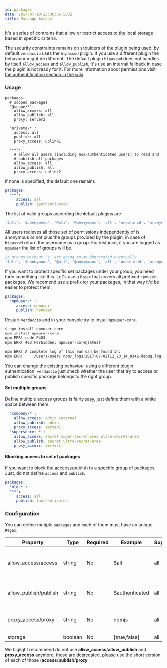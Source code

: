 ```yaml
---
id: packages
date: 2017-07-10T23:36:56.503Z
title: Package Access
---
```

It's a series of contrains that allow or restrict access to the local storage based in specific criteria.

The security constraints remains on shoulders of the plugin being used, by default `verdaccio` uses the `htpasswd` plugin. If you use a different plugin the behaviour might be different. The default plugin `htpasswd` does not handles by itself `allow_access` and `allow_publish`, it's use an internal fallback in case the plugin is not ready for it. For more information about permissions visit [the authentification section in the wiki](auth.md).

### Usage

```yalm
packages:
  # scoped packages
  '@scope/*':
    allow_access: all
    allow_publish: all
    proxy: server2

  'private-*':
    access: all
    publish: all
    proxy_access: uplink1

  '**':
    # allow all users (including non-authenticated users) to read and
    # publish all packages
    allow_access: all
    allow_publish: all
    proxy_access: uplink2
```

if none is specified, the default one remains

```yaml
packages:
  '**':
     access: all
     publish: $authenticated
```

The list of valid groups according the default plugins are

```js
'$all', '$anonymous', '@all', '@anonymous', 'all', 'undefined', 'anonymous'
```

All users recieves all those set of permissions independently of is anonymous or not plus the groups provided by the plugin, in case of `htpasswd` return the username as a group. For instance, if you are logged as `npmUser` the list of groups will be.

```js
// groups without '$' are going to be deprecated eventually
'$all', '$anonymous', '@all', '@anonymous', 'all', 'undefined', 'anonymous', 'npmUser'
```

If you want to protect specific set packages under your group, you need todo something like this. Let's use a `Regex` that covers all prefixed `npmuser-` packages. We recomend use a prefix for your packages, in that way it'd be easier to protect them.

```yaml
packages:
  'npmuser-*':
     access: npmuser
     publish: npmuser
```

Restart `verdaccio` and in your console try to install `npmuser-core`.

```bash
$ npm install npmuser-core
npm install npmuser-core
npm ERR! code E403
npm ERR! 403 Forbidden: npmuser-core@latest

npm ERR! A complete log of this run can be found in:
npm ERR!     /Users/user/.npm/_logs/2017-07-02T12_20_14_834Z-debug.log
```

You can change the existing behaviour using a different plugin authentication. `verdaccio` just check whether the user that try to access or publish specific package belongs to the right group.

#### Set multiple groups

Define multiple access groups is fairly easy, just define them with a white space between them.

```yaml
  'company-*':
    allow_access: admin internal
    allow_publish: admin
    proxy_access: server1
  'supersecret-*':
    allow_access: secret super-secret-area ultra-secret-area
    allow_publish: secret ultra-secret-area
    proxy_access: server1

```

#### Blocking access to set of packages

If you want to block the acccess/publish to a specific group of packages. Just, do not define `access` and `publish`.

```yaml
packages:
  'old-*':
  '**':
     access: all
     publish: $authenticated
```

### Configuration

You can define mutiple `packages` and each of them must have an unique `Regex`.

| Property              | Type    | Required | Example        | Support | Description                                 |
| --------------------- | ------- | -------- | -------------- | ------- | ------------------------------------------- |
| allow_access/access   | string  | No       | $all           | all     | define groups allowed to access the package |
| allow_publish/publish | string  | No       | $authenticated | all     | define groups allowed to publish            |
| proxy_access/proxy    | string  | No       | npmjs          | all     | limit look ups for specific uplink          |
| storage               | boolean | No       | [true,false]   | all     | TODO                                        |

We higlight recommend do not use **allow_access**/**allow_publish** and **proxy_access** anymore, those are deprecated, please use the short version of each of those (**access**/**publish**/**proxy**